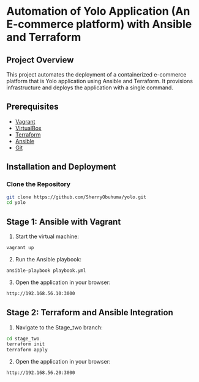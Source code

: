 # Automation of Yolo Application (An E-commerce platform) with Ansible and Terraform

## Project Overview
This project automates the deployment of a containerized e-commerce platform that is Yolo application using Ansible and Terraform. It provisions infrastructure and deploys the application with a single command.

## Prerequisites
- [Vagrant](https://www.vagrantup.com/downloads)
- [VirtualBox](https://www.virtualbox.org/wiki/Downloads)
- [Terraform](https://developer.hashicorp.com/terraform/downloads)
- [Ansible](https://docs.ansible.com/ansible/latest/installation_guide/intro_installation.html)
- [Git](https://git-scm.com/downloads)

## Installation and Deployment

### Clone the Repository
```bash
git clone https://github.com/SherryObuhuma/yolo.git
cd yolo
```
## Stage 1: Ansible with Vagrant

1. Start the virtual machine:
```bash
vagrant up
```

2. Run the Ansible playbook:
```bash
ansible-playbook playbook.yml
```

3. Open the application in your browser:
```bash
http://192.168.56.10:3000
```

## Stage 2: Terraform and Ansible Integration

1. Navigate to the Stage_two branch:
```bash
cd stage_two
terraform init
terraform apply 
```

2. Open the application in your browser:
```bash
http://192.168.56.20:3000
```



